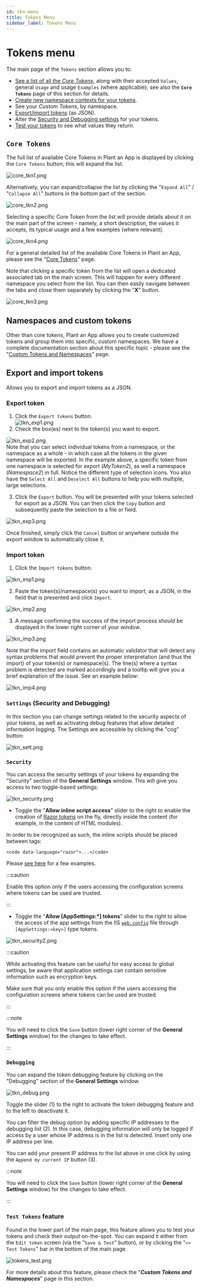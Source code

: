 ```yaml
---
id: tkn-menu
title: Tokens Menu
sidebar_label: Tokens Menu
---
```


# Tokens menu

The main page of the `Tokens` section allows you to:

* [See a list of all the ](#core-tokens)<em>[Core Tokens](#core-tokens)</em>, along with their accepted `Values`, general `Usage` and usage `Examples` (where applicable); see also the **`Core Tokens`** page of this section for details.
* [Create new namespace contexts for your tokens](#namespaces-and-custom-tokens).
* See your <em>Custom Tokens</em>, by namespace.
* [Export/import tokens](#export-and-import-tokens) (as JSON).
* Alter the [Security and Debugging settings](#settings-security-and-debugging) for your tokens.
* [Test your tokens](#test-tokens-feature) to see what values they return.

## `Core Tokens`

The full list of available Core Tokens in Plant an App is displayed by clicking the `Core Tokens` button; this will expand the list.

<img src="/img/core_tkn1.png" alt="core_tkn1.png"></img>

Alternatively, you can expand/collapse the list by clicking the "`Expand All`" / "`Collapse All`" buttons in the bottom part of the section.

<img src="/img/core_tkn2.png" alt="core_tkn2.png"></img>

Selecting a specific Core Token from the list will provide details about it on the main part of the screen - namely, a short description, the values it accepts, its typical usage and a few examples (where relevant).

<img src="/img/core_tkn4.png" alt="core_tkn4.png"></img>

For a general detailed list of the available Core Tokens in Plant an App, please see the "<a href="https://learn.plantanapp.com/docs/tokens/tkn-core" target="_blank">Core Tokens</a>" page.

Note that clicking a specific token from the list will open a dedicated associated tab on the main screen. This will happen for every different namespace you select from the list. You can then easily navigate between the tabs and close them separately by clicking the "<strong>X</strong>" button.

<img src="/img/core_tkn3.png" alt="core_tkn3.png"></img>

## Namespaces and custom tokens

Other than core tokens, Plant an App allows you to create customized tokens and group them into specific, custom namespaces. We have a complete documentation section about this specific topic - please see the "<a href="https://learn.plantanapp.com/docs/tokens/custom-tokens-and-namespaces" target="_blank">Custom Tokens and Namespaces</a>" page.

## Export and import tokens

Allows you to export and import tokens as a JSON.

### **Export token**

1. Click the `Export tokens` button.<br />
<img src="/img/tkn_exp1.png" alt="tkn_exp1.png"></img><br />
2. Check the box(es) next to the token(s) you want to export.<br />

<img src="/img/tkn_exp2.png" alt="tkn_exp2.png"></img><br />
Note that you can select individual tokens from a namespace, or the namespace as a whole - in which case all the tokens in the given namespace will be exported. In the example above, a specific token from one namespace is selected for export (<em>MyToken2</em>), as well a namespace (<em>Namespace2</em>) in full. Notice the different type of selection icons. You also have the `Select All` and `Deselect All` buttons to help you with multiple, large selections.

3. Click the `Export` button. You will be presented with your tokens selected for export as a JSON. You can then click the `Copy` button and subsequently paste the selection to a file or field.

<img src="/img/tkn_exp3.png" alt="tkn_exp3.png"></img>

Once finished, simply click the `Cancel` button or anywhere outside the export window to automatically close it.

### **Import token**

1. Click the `Import tokens` button.

<img src="/img/tkn_imp1.png" alt="tkn_imp1.png"></img>

2. Paste the token(s)/namespace(s) you want to import, as a JSON, in the field that is presented and click `Import`.

<img src="/img/tkn_imp2.png" alt="tkn_imp2.png"></img>

3. A message confirming the success of the import process should be displayed in the lower right corner of your window.

<img src="/img/tkn_imp3.png" alt="tkn_imp3.png"></img>

Note that the import field contains an automatic validator that will detect any syntax problems that would prevent the proper interpretation (and thus the import) of your token(s) or namespace(s). The line(s) where a syntax problem is detected are marked accordingly and a tooltip will give you a brief explanation of the issue. See an example below:

<img src="/img/tkn_imp4.png" alt="tkn_imp4.png"></img>

### `Settings` (Security and Debugging)

In this section you can change settings related to the security aspects of your tokens, as well as activating debug features that allow detailed information logging. The Settings are accessible by clicking the "cog" button:

<img src="/img/tkn_sett.png" alt="tkn_sett.png"></img>

### `Security`

You can access the security settings of your tokens by expanding the "Security" section of the **General Settings** window. This will give you access to two toggle-based settings:

<img src="/img/tkn_security.png" alt="tkn_security.png"></img>

* Toggle the "<strong>Allow inline script access</strong>" slider to the right to enable the creation of <a href="https://learn.microsoft.com/en-us/aspnet/core/mvc/views/razor?view=aspnetcore-6.0">Razor tokens</a> on the fly, directly inside the content (for example, in the content of HTML modules).

In order to be recognized as such, the inline scripts should be placed between tags:

```
<code data-language="razor">...</code>
```

Please <a href="https://docs.dnnsharp.com/my-tokens/scripts/razor-examples.html">see here</a> for a few examples.

:::caution

Enable this option only if the users accessing the configuration screens where tokens can be used are trusted.

:::

* Toggle the "<strong>Allow [AppSettings:\*] tokens</strong>" slider to the right to allow the access of the app settings from the IIS <a href="https://learn.microsoft.com/en-us/aspnet/core/host-and-deploy/iis/web-config?view=aspnetcore-6.0">`web.config`</a> file through `[AppSettings:<key>]` type tokens.

<img src="/img/tkn_security2.png" alt="tkn_security2.png"></img>

:::caution

While activating this feature can be useful for easy access to global settings, be aware that application settings can contain sensitive information such as encryption keys.

Make sure that you only enable this option if the users accessing the configuration screens where tokens can be used are trusted.

:::

:::note

You will need to click the `Save` button (lower right corner of the **General Settings** window) for the changes to take effect.

:::

### `Debugging`

You can expand the token debugging feature by clicking on the "Debugging" section of the **General Settings** window.

<img src="/img/tkn_debug.png" alt="tkn_debug.png"></img>

Toggle the slider (1) to the right to activate the token debugging feature and to the left to deactivate it.

You can filter the debug option by adding specific IP addresses to the debugging list (2). In this case, debugging information will only be logged if access by a user whose IP address is in the list is detected. Insert only one IP address per line.

You can add your present IP address to the list above in one click by using the `Append my current IP` button (3).

:::note

You will need to click the `Save` button (lower right corner of the **General Settings** window) for the changes to take effect.

:::

### `Test Tokens` feature

Found in the lower part of the main page, this feature allows you to test your tokens and check their output on-the-spot. You can expand it either from the `Edit token` screen (via the "`Save & Test`" button), or by clicking the "`<> Test Tokens`" bar in the bottom of the main page.

<img src="/img/tokens_test.png" alt="tokens_test.png"></img>

For more details about this feature, please check the "***Custom Tokens and Namespaces***" page in this section.